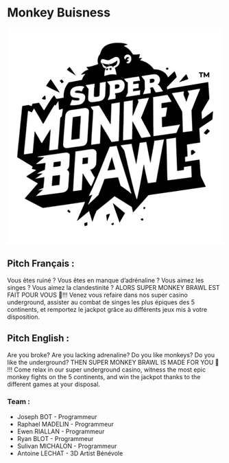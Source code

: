 # Monkey Buisness
![logo](https://github.com/Monkey-Buisness-Team/.github/blob/main/profile/SMB-Logo.png?raw=true)

## Pitch Français :
  Vous êtes ruiné ? Vous êtes en manque d’adrénaline ? Vous aimez les singes ? Vous
  aimez la clandestinité ? ALORS SUPER MONKEY BRAWL EST FAIT POUR VOUS 🫵!!!
  Venez vous refaire dans nos super casino underground, assister au combat de singes
  les plus épiques des 5 continents, et remportez le jackpot grâce au différents jeux mis
  à votre disposition.
## Pitch English :
  Are you broke? Are you lacking adrenaline? Do you like monkeys? Do you like the
  underground? THEN SUPER MONKEY BRAWL IS MADE FOR YOU 🫵 !!!
  Come relax in our super underground casino, witness the most epic monkey fights on
  the 5 continents, and win the jackpot thanks to the different games at your disposal.

### Team :
  - Joseph BOT - Programmeur
  - Raphael MADELIN - Programmeur
  - Ewen RIALLAN - Programmeur
  - Ryan BLOT - Programmeur
  - Sulivan MICHALON - Programmeur
  - Antoine LECHAT - 3D Artist Bénévole
